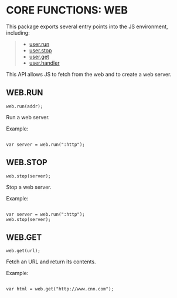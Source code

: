  


 # CORE FUNCTIONS: WEB


 

 This package exports several entry points into the JS environment,
 including:

 > * [user.run](#run)
 > * [user.stop](#stop)
 > * [user.get](#get)
 > * [user.handler](#handler)

 This API allows JS to fetch from the web and to create a web server.

 ## WEB.RUN
 <a name="run"></a>
 `web.run(addr);`

 Run a web server.

 Example:

 ```

 var server = web.run(":http");

 ```

 ## WEB.STOP
 <a name="stop"></a>
 `web.stop(server);`

 Stop a web server.

 Example:

 ```

 var server = web.run(":http");
 web.stop(server);

 ```

 ## WEB.GET
 <a name="get"></a>
 `web.get(url);`

 Fetch an URL and return its contents.

 Example:

 ```

 var html = web.get("http://www.cnn.com");

 ```


